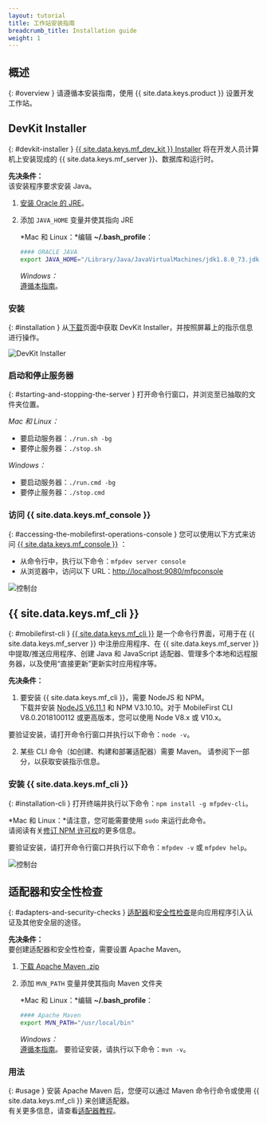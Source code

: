 ```yaml
---
layout: tutorial
title: 工作站安装指南
breadcrumb_title: Installation guide
weight: 1
---
```

<!-- NLS_CHARSET=UTF-8 -->
## 概述
{: #overview }
请遵循本安装指南，使用 {{ site.data.keys.product }} 设置开发工作站。

## DevKit Installer
{: #devkit-installer }
[{{ site.data.keys.mf_dev_kit }} Installer]({{site.baseurl}}/tutorials/en/foundation/8.0/installation-configuration/development/mobilefirst) 将在开发人员计算机上安装现成的 {{ site.data.keys.mf_server }}、数据库和运行时。  

**先决条件：**  
该安装程序要求安装 Java。

1. [安装 Oracle 的 JRE](http://www.oracle.com/technetwork/java/javase/downloads/jre8-downloads-2133155.html)。

2. 添加 `JAVA_HOME` 变量并使其指向 JRE

    *Mac 和 Linux：*编辑 **~/.bash_profile**：

    ```bash
    #### ORACLE JAVA
    export JAVA_HOME="/Library/Java/JavaVirtualMachines/jdk1.8.0_73.jdk/Contents/Home"
    ```

    *Windows：*  
    [遵循本指南](https://confluence.atlassian.com/doc/setting-the-java_home-variable-in-windows-8895.html)。

### 安装
{: #installation }
从[下载]({{site.baseurl}}/downloads/)页面中获取 DevKit Installer，并按照屏幕上的指示信息进行操作。

![DevKit Installer](devkit-installer.png)

### 启动和停止服务器
{: #starting-and-stopping-the-server }
打开命令行窗口，并浏览至已抽取的文件夹位置。

*Mac 和 Linux：*  

* 要启动服务器：`./run.sh -bg`
* 要停止服务器：`./stop.sh`

*Windows：*  

* 要启动服务器：`./run.cmd -bg`
* 要停止服务器：`./stop.cmd`

### 访问 {{ site.data.keys.mf_console }}
{: #accessing-the-mobilefirst-operations-console }
您可以使用以下方式来访问 [{{ site.data.keys.mf_console }}]({{site.baseurl}}/tutorials/en/foundation/8.0/product-overview/components/console/) ：

* 从命令行中，执行以下命令：`mfpdev server console`
* 从浏览器中，访问以下 URL：[http://localhost:9080/mfpconsole](http://localhost:9080/mfpconsole)

![控制台]({{site.baseurl}}/tutorials/en/foundation/8.0/product-overview/components/console/dashboard.png)

## {{ site.data.keys.mf_cli }}
{: #mobilefirst-cli }
[{{ site.data.keys.mf_cli }}]({{site.baseurl}}/tutorials/en/foundation/8.0/application-development/using-mobilefirst-cli-to-manage-mobilefirst-artifacts) 是一个命令行界面，可用于在 {{ site.data.keys.mf_server }} 中注册应用程序、在 {{ site.data.keys.mf_server }} 中提取/推送应用程序、创建 Java 和 JavaScript 适配器、管理多个本地和远程服务器，以及使用“直接更新”更新实时应用程序等。

**先决条件：**  
1. 要安装 {{ site.data.keys.mf_cli }}，需要 NodeJS 和 NPM。  
 下载并安装 [NodeJS V6.11.1](https://nodejs.org/download/release/v6.11.1/) 和 NPM V3.10.10。对于 MobileFirst CLI V8.0.2018100112 或更高版本，您可以使用 Node V8.x 或 V10.x。 

 要验证安装，请打开命令行窗口并执行以下命令：`node -v`。

2. 某些 CLI 命令（如创建、构建和部署适配器）需要 Maven。 请参阅下一部分，以获取安装指示信息。

### 安装 {{ site.data.keys.mf_cli }}
{: #installation-cli }
打开终端并执行以下命令：`npm install -g mfpdev-cli`。  

*Mac 和 Linux：*请注意，您可能需要使用 `sudo` 来运行此命令。  
请阅读有关[修订 NPM 许可权](https://docs.npmjs.com/getting-started/fixing-npm-permissions)的更多信息。

要验证安装，请打开命令行窗口并执行以下命令：`mfpdev -v` 或 `mfpdev help`。

![控制台](mfpdev-cli.png)

## 适配器和安全性检查
{: #adapters-and-security-checks }
[适配器]({{site.baseurl}}/tutorials/en/foundation/8.0/adapters)和[安全性检查]({{site.baseurl}}/tutorials/en/foundation/8.0/authentication-and-security)是向应用程序引入认证及其他安全层的途径。

**先决条件：**  
要创建适配器和安全性检查，需要设置 Apache Maven。  

1. [下载 Apache Maven .zip](https://maven.apache.org/download.cgi)
2. 添加 `MVN_PATH` 变量并使其指向 Maven 文件夹

    *Mac 和 Linux：*编辑 **~/.bash_profile**：

    ```bash
    #### Apache Maven
    export MVN_PATH="/usr/local/bin"
    ```

    *Windows：*  
    [遵循本指南](http://crunchify.com/how-to-setupinstall-maven-classpath-variable-on-windows-7/)。
要验证安装，请执行以下命令：`mvn -v`。

### 用法
{: #usage }
安装 Apache Maven 后，您便可以通过 Maven 命令行命令或使用 {{ site.data.keys.mf_cli }} 来创建适配器。  
有关更多信息，请查看[适配器教程]({{site.baseurl}}/tutorials/en/foundation/8.0/adapters)。
